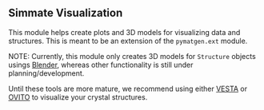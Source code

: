 
Simmate Visualization
---------------------

This module helps create plots and 3D models for visualizing data and structures. This is meant to be an extension of the `pymatgen.ext` module.

NOTE: Currently, this module only creates 3D models for `Structure` objects usings [Blender](https://www.blender.org/), whereas other functionality is still under planning/development.

Until these tools are more mature, we recommend using either [VESTA](https://jp-minerals.org/vesta/en/) or [OVITO](https://www.ovito.org/) to visualize your crystal structures.
